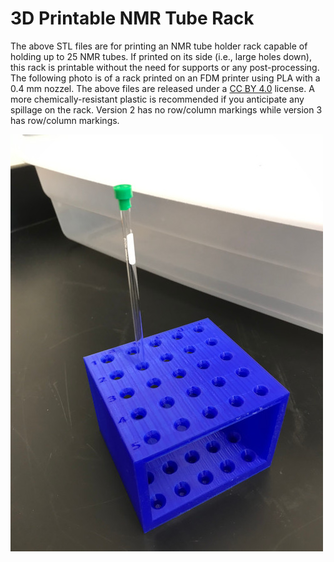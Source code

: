 # 3D Printable NMR Tube Rack

The above STL files are for printing an NMR tube holder rack capable of holding up to 25 NMR tubes. If printed on its side (i.e., large holes down), this rack is printable without the need for supports or any post-processing. The following photo is of a rack printed on an FDM printer using PLA with a 0.4 mm nozzel. The above files are released under a [CC BY 4.0](https://creativecommons.org/licenses/by/4.0/) license. A more chemically-resistant plastic is recommended if you anticipate any spillage on the rack. Version 2 has no row/column markings while version 3 has row/column markings.

![top](NMR_tube_rack_top.jpg)
